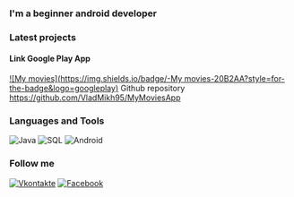 ### I'm a beginner android developer

### Latest projects
#### Link Google Play App
[![My movies](https://img.shields.io/badge/-My movies-20B2AA?style=for-the-badge&logo=googleplay)](https://play.google.com/store/apps/details?id=com.vladmikh.projects.mymovies&hl=ru&gl=US)
Github repository https://github.com/VladMikh95/MyMoviesApp

### Languages and Tools
![Java](https://img.shields.io/badge/-Java-D2691E?style=for-the-badge&logo=java&logoColor=FFFFFF)
![SQL](https://img.shields.io/badge/-SQL-FFFFFF?style=for-the-badge&logo=mysql&logoColor=1E90FF)
![Android](https://img.shields.io/badge/-Android-FFFFFF?style=for-the-badge&logo=android&logoColor=00FF00)

### Follow me
[![Vkontakte](https://img.shields.io/badge/-vkontakte-1E90FF?style=for-the-badge&logo=Vk&logoColor=FFFFFF)](https://vk.com/id144468846)
[![Facebook](https://img.shields.io/badge/-facebook-1E90FF?style=for-the-badge&logo=Facebook&logoColor=FFFFFF)](https://www.facebook.com/profile.php?id=100074650239229)


